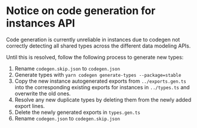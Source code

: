 # Notice on code generation for instances API
Code generation is currently unreliable in instances due to codegen not correctly
detecting all shared types across the different data modeling APIs.

Until this is resolved, follow the following process to generate new types:
1. Rename `codegen.skip.json` to `codegen.json`
2. Generate types with `yarn codegen generate-types --package=stable`
3. Copy the new instance autogenerated exports from `../exports.gen.ts` into the corresponding existing exports for instances in `../types.ts` and overwrite the old ones.
4. Resolve any new duplicate types by deleting them from the newly added export lines.
5. Delete the newly generated exports in `types.gen.ts`
6. Rename `codegen.json` to `codegen.skip.json`
